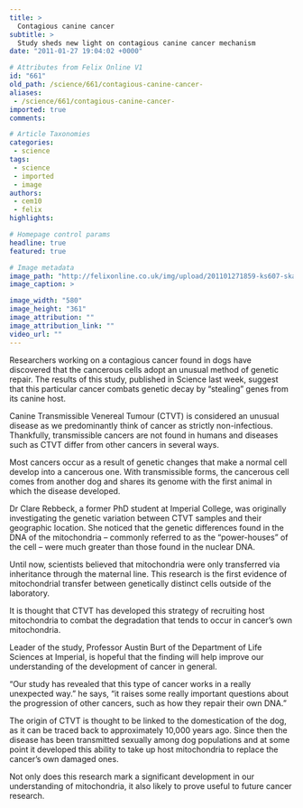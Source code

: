 ```yaml
---
title: >
  Contagious canine cancer
subtitle: >
  Study sheds new light on contagious canine cancer mechanism
date: "2011-01-27 19:04:02 +0000"

# Attributes from Felix Online V1
id: "661"
old_path: /science/661/contagious-canine-cancer-
aliases:
 - /science/661/contagious-canine-cancer-
imported: true
comments:

# Article Taxonomies
categories:
 - science
tags:
 - science
 - imported
 - image
authors:
 - cem10
 - felix
highlights:

# Homepage control params
headline: true
featured: true

# Image metadata
image_path: "http://felixonline.co.uk/img/upload/201101271859-ks607-skatedog.jpg"
image_caption: >

image_width: "580"
image_height: "361"
image_attribution: ""
image_attribution_link: ""
video_url: ""
---
```


Researchers working on a contagious cancer found in dogs have discovered that the cancerous cells adopt an unusual method of genetic repair. The results of this study, published in Science last week, suggest that this particular cancer combats genetic decay by “stealing” genes from its canine host.

Canine Transmissible Venereal Tumour (CTVT) is considered an unusual disease as we predominantly think of cancer as strictly non-infectious. Thankfully, transmissible cancers are not found in humans and diseases such as CTVT differ from other cancers in several ways.

Most cancers occur as a result of genetic changes that make a normal cell develop into a cancerous one. With transmissible forms, the cancerous cell comes from another dog and shares its genome with the first animal in which the disease developed.

Dr Clare Rebbeck, a former PhD student at Imperial College, was originally investigating the genetic variation between CTVT samples and their geographic location. She noticed that the genetic differences found in the DNA of the mitochondria – commonly referred to as the “power-houses” of the cell – were much greater than those found in the nuclear DNA.

Until now, scientists believed that mitochondria were only transferred via inheritance through the maternal line. This research is the first evidence of mitochondrial transfer between genetically distinct cells outside of the laboratory.

It is thought that CTVT has developed this strategy of recruiting host mitochondria to combat the degradation that tends to occur in cancer’s own mitochondria.

Leader of the study, Professor Austin Burt of the Department of Life Sciences at Imperial, is hopeful that the finding will help improve our understanding of the development of cancer in general.

“Our study has revealed that this type of cancer works in a really unexpected way.” he says, “it raises some really important questions about the progression of other cancers, such as how they repair their own DNA.”

The origin of CTVT is thought to be linked to the domestication of the dog, as it can be traced back to approximately 10,000 years ago. Since then the disease has been transmitted sexually among dog populations and at some point it developed this ability to take up host mitochondria to replace the cancer’s own damaged ones.

Not only does this research mark a significant development in our understanding of mitochondria, it also likely to prove useful to future cancer research.
